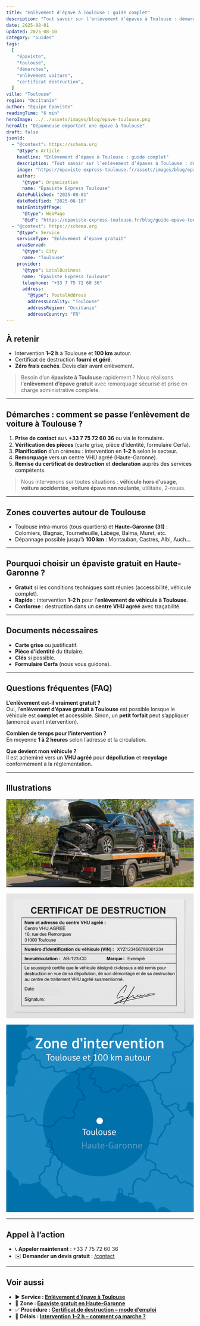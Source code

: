 ```yaml
---
title: "Enlèvement d’épave à Toulouse : guide complet"
description: "Tout savoir sur l’enlèvement d’épaves à Toulouse : démarches, délais, certificat de destruction, coûts et zones couvertes."
date: 2025-08-01
updated: 2025-08-10
category: "Guides"
tags:
  [
    "épaviste",
    "toulouse",
    "démarches",
    "enlèvement voiture",
    "certificat destruction",
  ]
ville: "Toulouse"
region: "Occitanie"
author: "Équipe Épaviste"
readingTime: "6 min"
heroImage: ../../assets/images/blog/epave-toulouse.png
heroAlt: "Dépanneuse emportant une épave à Toulouse"
draft: false
jsonld:
  - "@context": https://schema.org
    "@type": Article
    headline: "Enlèvement d’épave à Toulouse : guide complet"
    description: "Tout savoir sur l’enlèvement d’épaves à Toulouse : démarches, délais, certificat de destruction, coûts et zones couvertes."
    image: "https://epaviste-express-toulouse.fr/assets/images/blog/epave-toulouse.png"
    author:
      "@type": Organization
      name: "Épaviste Express Toulouse"
    datePublished: "2025-08-01"
    dateModified: "2025-08-10"
    mainEntityOfPage:
      "@type": WebPage
      "@id": "https://epaviste-express-toulouse.fr/blog/guide-epave-toulouse"
  - "@context": https://schema.org
    "@type": Service
    serviceType: "Enlèvement d’épave gratuit"
    areaServed:
      "@type": City
      name: "Toulouse"
    provider:
      "@type": LocalBusiness
      name: "Épaviste Express Toulouse"
      telephone: "+33 7 75 72 60 36"
      address:
        "@type": PostalAddress
        addressLocality: "Toulouse"
        addressRegion: "Occitanie"
        addressCountry: "FR"
---
```


## À retenir

- Intervention **1–2 h** à Toulouse et **100 km** autour.
- Certificat de destruction **fourni et géré**.
- **Zéro frais cachés**. Devis clair avant enlèvement.

> Besoin d’un **épaviste à Toulouse** rapidement ? Nous réalisons l’**enlèvement d’épave gratuit** avec remorquage sécurisé et prise en charge administrative complète.

---

## Démarches : comment se passe l’enlèvement de voiture à Toulouse ?

1. **Prise de contact** au 📞 **+33 7 75 72 60 36** ou via le formulaire.
2. **Vérification des pièces** (carte grise, pièce d’identité, formulaire Cerfa).
3. **Planification** d’un créneau : intervention en **1–2 h** selon le secteur.
4. **Remorquage** vers un centre VHU agréé (Haute-Garonne).
5. **Remise du certificat de destruction** et **déclaration** auprès des services compétents.

> Nous intervenons sur toutes situations : **véhicule hors d’usage**, **voiture accidentée**, **voiture épave non roulante**, utilitaire, 2-roues.

---

## Zones couvertes autour de Toulouse

- Toulouse intra-muros (tous quartiers) et **Haute-Garonne (31)** : Colomiers, Blagnac, Tournefeuille, Labège, Balma, Muret, etc.
- Dépannage possible jusqu’à **100 km** : Montauban, Castres, Albi, Auch…

---

## Pourquoi choisir un épaviste gratuit en Haute-Garonne ?

- **Gratuit** si les conditions techniques sont réunies (accessibilité, véhicule complet).
- **Rapide** : intervention **1–2 h** pour l’**enlèvement de véhicule à Toulouse**.
- **Conforme** : destruction dans un **centre VHU agréé** avec traçabilité.

---

## Documents nécessaires

- **Carte grise** ou justificatif.
- **Pièce d’identité** du titulaire.
- **Clés** si possible.
- **Formulaire Cerfa** (nous vous guidons).

---

## Questions fréquentes (FAQ)

**L’enlèvement est-il vraiment gratuit ?**  
Oui, l’**enlèvement d’épave gratuit à Toulouse** est possible lorsque le véhicule est **complet** et accessible. Sinon, un **petit forfait** peut s’appliquer (annoncé avant intervention).

**Combien de temps pour l’intervention ?**  
En moyenne **1 à 2 heures** selon l’adresse et la circulation.

**Que devient mon véhicule ?**  
Il est acheminé vers un **VHU agréé** pour **dépollution** et **recyclage** conformément à la réglementation.

---

## Illustrations

![Épaviste à Toulouse – camion de remorquage](../../assets/images/blog/depanneuse-toulouse.jpg "Enlèvement d’épave gratuit à Toulouse – intervention 1–2 h")

![Certificat de destruction véhicule – exemple](../../assets/images/blog/certificat-destruction-exemple.png "Certificat de destruction : preuve officielle après enlèvement")

![Zone d’intervention épaviste – Toulouse et Haute-Garonne](../../assets/images/blog/zone-intervention-toulouse.png "Zone couverte : Toulouse et 100 km autour")

---

## Appel à l’action

- 📞 **Appeler maintenant** : +33 7 75 72 60 36
- ✉️ **Demander un devis gratuit** : [/contact](/contact)

---

## Voir aussi

- ▶️ **Service : [Enlèvement d’épave à Toulouse](/services/enlevement-epave-toulouse)**
- 📍 **Zone : [Épaviste gratuit en Haute-Garonne](/zones/haute-garonne)**
- ✅ **Procédure : [Certificat de destruction – mode d’emploi](/guides/certificat-destruction)**
- 🚚 **Délais : [Intervention 1–2 h – comment ça marche ?](/guides/delais-intervention)**
